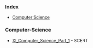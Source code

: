 ### Index

* [Computer Science](#Computer-Science)


### <a id="Computer Science"></a>Computer-Science

* [XI_Computer_Science_Part_1](https://samagra.kite.kerala.gov.in/files/samagra-resource/uploads/tbookscmq/Class_XI/CompSciencepart1/XI_Computer_Science_Part_1.pdf) - SCERT

